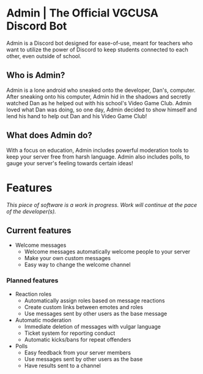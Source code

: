 # Admin | The Official VGCUSA Discord Bot

Admin is a Discord bot designed for ease-of-use, meant for teachers who want to utilize the power of Discord to keep students connected to each other, even outside of school.

## Who is Admin?

Admin is a lone android who sneaked onto the developer, Dan's, computer. After sneaking onto his computer, Admin hid in
 the shadows and secretly watched Dan as he helped out with his school's Video Game Club. Admin loved what Dan was doing, so one day, Admin decided to show himself and lend his hand to help out Dan and his Video Game Club!

## What does Admin do?

With a focus on education, Admin includes powerful moderation tools to keep your server free from harsh language. Admin also includes polls, to gauge your server's feeling towards certain ideas!

# Features

*This piece of software is a work in progress. Work will continue at the pace of the developer(s).*

## Current features

- Welcome messages
    - Welcome messages automatically welcome people to your server
    - Make your own custom messages
    - Easy way to change the welcome channel

### Planned features

- Reaction roles
    - Automatically assign roles based on message reactions
    - Create custom links between emotes and roles
    - Use messages sent by other users as the base message
- Automatic moderation
    - Immediate deletion of messages with vulgar language
    - Ticket system for reporting conduct
    - Automatic kicks/bans for repeat offenders
- Polls
    - Easy feedback from your server members
    - Use messages sent by other users as the base
    - Have results sent to a channel
